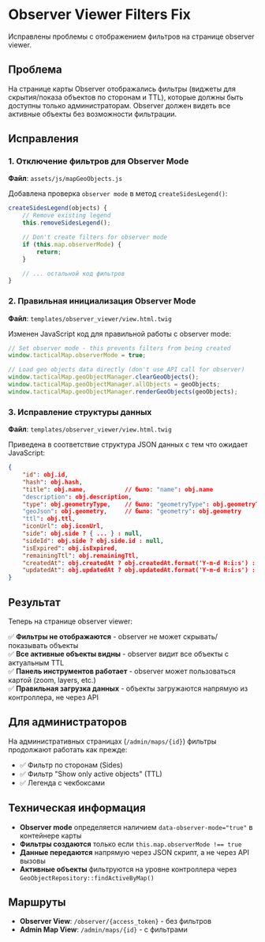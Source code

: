 # Observer Viewer Filters Fix

Исправлены проблемы с отображением фильтров на странице observer viewer.

## Проблема

На странице карты Observer отображались фильтры (виджеты для скрытия/показа объектов по сторонам и TTL), которые должны быть доступны только администраторам. Observer должен видеть все активные объекты без возможности фильтрации.

## Исправления

### 1. Отключение фильтров для Observer Mode

**Файл**: `assets/js/mapGeoObjects.js`

Добавлена проверка `observer mode` в метод `createSidesLegend()`:

```javascript
createSidesLegend(objects) {
    // Remove existing legend
    this.removeSidesLegend();

    // Don't create filters for observer mode
    if (this.map.observerMode) {
        return;
    }

    // ... остальной код фильтров
}
```

### 2. Правильная инициализация Observer Mode

**Файл**: `templates/observer_viewer/view.html.twig`

Изменен JavaScript код для правильной работы с observer mode:

```javascript
// Set observer mode - this prevents filters from being created
window.tacticalMap.observerMode = true;

// Load geo objects data directly (don't use API call for observer)
window.tacticalMap.geoObjectManager.clearGeoObjects();
window.tacticalMap.geoObjectManager.allObjects = geoObjects;
window.tacticalMap.geoObjectManager.renderGeoObjects(geoObjects);
```

### 3. Исправление структуры данных

**Файл**: `templates/observer_viewer/view.html.twig`

Приведена в соответствие структура JSON данных с тем что ожидает JavaScript:

```json
{
    "id": obj.id,
    "hash": obj.hash,
    "title": obj.name,           // было: "name": obj.name
    "description": obj.description,
    "type": obj.geometryType,    // было: "geometryType": obj.geometryType
    "geoJson": obj.geometry,     // было: "geometry": obj.geometry
    "ttl": obj.ttl,
    "iconUrl": obj.iconUrl,
    "side": obj.side ? { ... } : null,
    "sideId": obj.side ? obj.side.id : null,
    "isExpired": obj.isExpired,
    "remainingTtl": obj.remainingTtl,
    "createdAt": obj.createdAt ? obj.createdAt.format('Y-m-d H:i:s') : null,
    "updatedAt": obj.updatedAt ? obj.updatedAt.format('Y-m-d H:i:s') : null
}
```

## Результат

Теперь на странице observer viewer:

✅ **Фильтры не отображаются** - observer не может скрывать/показывать объекты  
✅ **Все активные объекты видны** - observer видит все объекты с актуальным TTL  
✅ **Панель инструментов работает** - observer может пользоваться картой (zoom, layers, etc.)  
✅ **Правильная загрузка данных** - объекты загружаются напрямую из контроллера, не через API

## Для администраторов

На административных страницах (`/admin/maps/{id}`) фильтры продолжают работать как прежде:

-   ✅ Фильтр по сторонам (Sides)
-   ✅ Фильтр "Show only active objects" (TTL)
-   ✅ Легенда с чекбоксами

## Техническая информация

-   **Observer mode** определяется наличием `data-observer-mode="true"` в контейнере карты
-   **Фильтры создаются** только если `this.map.observerMode !== true`
-   **Данные передаются** напрямую через JSON скрипт, а не через API вызовы
-   **Активные объекты** фильтруются на уровне контроллера через `GeoObjectRepository::findActiveByMap()`

## Маршруты

-   **Observer View**: `/observer/{access_token}` - без фильтров
-   **Admin Map View**: `/admin/maps/{id}` - с фильтрами
